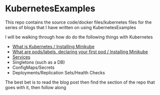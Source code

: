 # KubernetesExamples
This repo contains the source code/docker files/kubernetes files for the series of blogs that I have written on using KubernetesExamples



I will be walking through how do do the following things with Kubernetes





- [What is Kubernetes / Installing Minikube](https://sachabarbs.wordpress.com/2018/01/31/kubernetes-installing-minikube-part-1-of-n/)
- [What are pods/labels, declaring your first pod / Installing Minikube](https://sachabarbs.wordpress.com/2018/02/19/kubernetes-part-2-of-n-creating-our-first-pod/)
- [Services](https://sachabarbs.wordpress.com/2018/03/05/kubernetes-part-3-of-n-services/)
- Singletons (such as a DB)
- ConfigMaps/Secrets
- Deployments/Replication Sets/Health Checks

The best bet is to read the blog post then find the section of the repo that goes with it, then follow along


